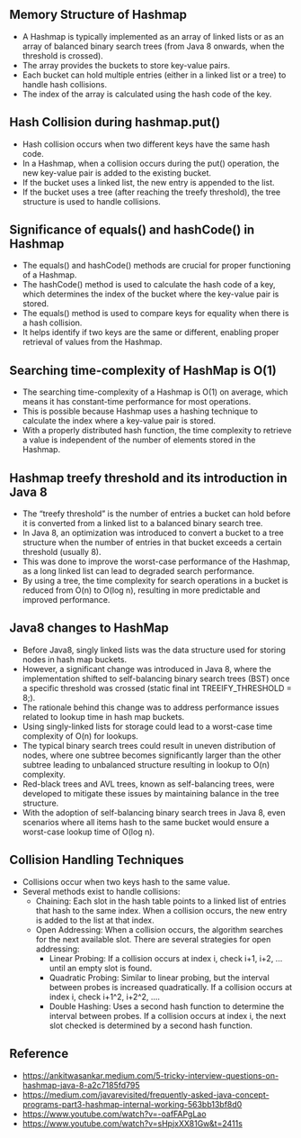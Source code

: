 ## Memory Structure of Hashmap

- A Hashmap is typically implemented as an array of linked lists or as an array of balanced binary search trees (from
  Java 8 onwards, when the threshold is crossed).
- The array provides the buckets to store key-value pairs.
- Each bucket can hold multiple entries (either in a linked list or a tree) to handle hash collisions.
- The index of the array is calculated using the hash code of the key.

## Hash Collision during hashmap.put()

- Hash collision occurs when two different keys have the same hash code.
- In a Hashmap, when a collision occurs during the put() operation, the new key-value pair is added to the existing
  bucket.
- If the bucket uses a linked list, the new entry is appended to the list.
- If the bucket uses a tree (after reaching the treefy threshold), the tree structure is used to handle collisions.

## Significance of equals() and hashCode() in Hashmap

- The equals() and hashCode() methods are crucial for proper functioning of a Hashmap.
- The hashCode() method is used to calculate the hash code of a key, which determines the index of the bucket where the
  key-value pair is stored.
- The equals() method is used to compare keys for equality when there is a hash collision.
- It helps identify if two keys are the same or different, enabling proper retrieval of values from the Hashmap.

## Searching time-complexity of HashMap is O(1)

- The searching time-complexity of a Hashmap is O(1) on average, which means it has constant-time performance for most
  operations.
- This is possible because Hashmap uses a hashing technique to calculate the index where a key-value pair is stored.
- With a properly distributed hash function, the time complexity to retrieve a value is independent of the number of
  elements stored in the Hashmap.

## Hashmap treefy threshold and its introduction in Java 8

- The “treefy threshold” is the number of entries a bucket can hold before it is converted from a linked list to a
  balanced binary search tree.
- In Java 8, an optimization was introduced to convert a bucket to a tree structure when the number of entries in that
  bucket exceeds a certain threshold (usually 8).
- This was done to improve the worst-case performance of the Hashmap, as a long linked list can lead to degraded search
  performance.
- By using a tree, the time complexity for search operations in a bucket is reduced from O(n) to O(log n), resulting in
  more predictable and improved performance.

## Java8 changes to HashMap

- Before Java8, singly linked lists was the data structure used for storing nodes in hash map buckets.
- However, a significant change was introduced in Java 8, where the implementation shifted to self-balancing binary
  search trees (BST) once a specific threshold was crossed (static final int TREEIFY_THRESHOLD = 8;).
- The rationale behind this change was to address performance issues related to lookup time in hash map buckets.
- Using singly-linked lists for storage could lead to a worst-case time complexity of O(n) for lookups.
- The typical binary search trees could result in uneven distribution of nodes, where one subtree becomes significantly
  larger than the other subtree leading to unbalanced structure resulting in lookup to O(n) complexity.
- Red-black trees and AVL trees, known as self-balancing trees, were developed to mitigate these issues by maintaining
  balance in the tree structure.
- With the adoption of self-balancing binary search trees in Java 8, even scenarios where all items hash to the same
  bucket would ensure a worst-case lookup time of O(log n).

## Collision Handling Techniques

- Collisions occur when two keys hash to the same value.
- Several methods exist to handle collisions:
    - Chaining: Each slot in the hash table points to a linked list of entries that hash to the same index. When a
      collision occurs, the new entry is added to the list at that index.
    - Open Addressing: When a collision occurs, the algorithm searches for the next available slot. There are several
      strategies for open addressing:
        - Linear Probing: If a collision occurs at index i, check i+1, i+2, ... until an empty slot is found.
        - Quadratic Probing: Similar to linear probing, but the interval between probes is increased quadratically. If a
          collision occurs at index i, check i+1^2, i+2^2, ....
        - Double Hashing: Uses a second hash function to determine the interval between probes. If a collision occurs at
          index i, the next slot checked is determined by a second hash function.

## Reference

- https://ankitwasankar.medium.com/5-tricky-interview-questions-on-hashmap-java-8-a2c7185fd795
- https://medium.com/javarevisited/frequently-asked-java-concept-programs-part3-hashmap-internal-working-563bb13bf8d0
- https://www.youtube.com/watch?v=-oafFAPgLao
- https://www.youtube.com/watch?v=sHpjxXX81Gw&t=2411s